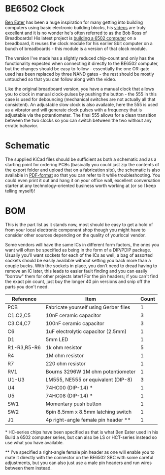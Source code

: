 # BE6502 Clock
[Ben Eater](https://eater.net/) has been a huge inspiration for many getting into building computers using basic electronic building blocks, his [videos](https://www.youtube.com/user/eaterbc) are truly excellent and it is no wonder he's often referred to as the Bob Ross of Breadboards! His latest project is [building a 6502 computer](https://eater.net/6502) on a breadboard, it reuses the clock module for his earlier 8bit computer on a bunch of breadboards - this module is a version of that clock module.

The version I've made has a slightly reduced chip-count and only has the functionality expected when connecting it directly to the BE6502 computer, but the changes should be easy to follow - essentially the one OR-gate used has been replaced by three NAND gates - the rest should be mostly untouched so that you can follow along with the video.

Like the original breadboard version, you have a manual clock that allows you to clock in manual clock-pulses by pushing the button - the 555 in this case is used for debouncing (mechanical switches are not actually all that consistent). An adjustable slow clock is also available, here the 555 is used as a vibrator and will generate clock pulses with a frequency that is adjustable via the potentiometer. The final 555 allows for a clean transition between the two clocks so you can switch between the two without any erratic bahavior.

# Schematic
The supplied KiCad files should be sufficient as both a schematic and as a starting point for ordering PCBs (basically you could just zip the contents of the export folder and upload that on a fabrication site), the schematic is also available in [PDF-format](https://github.com/tebl/BE6502/raw/master/BE6502%20Clock/export/BE6502%20Clock.pdf) so that you can refer to it while troubleshooting. You could even print it out and hang it on your office wall, excellent conversation starter at any technology-oriented business worth working at (or so I keep telling myself)!


# BOM
This is the part list as it stands now, most should be easy to get a hold of from your local electronic component shop though you might have to consider other sources depending on the quality of yourlocal vendor.

Some vendors will have the same ICs in different form factors, the ones you want will often be specified as being in the form of a DIP/PDIP package. Usually you'll want sockets for each of the ICs as well, a bag of assorted sockets should be easily available without setting you back more than a couple bucks. With the sockets in place, you don't need to dread having to remove an IC later, this leads to easier fault finding and you can easily "borrow" them for other projects later! For the pin headers; if you can't find the exact pin count, just buy the longer 40 pin versions and snip off the parts you don't need.

| Reference    | Item                                  | Count |
| ------------ | ------------------------------------- | ----- |
| PCB          | Fabricate yourself using Gerber files |     1 |
| C1.C2,C5     | 10nF ceramic capacitor                |     3 |
| C3.C4,C7     | 100nF ceramic capacitor               |     3 |
| C6           | 1uF electrolytic capacitor (2.5mm)    |     1 |
| D1           | 5mm LED                               |     1 |
| R1-R3,R5-R6  | 1k ohm resistor                       |     5 |
| R4           | 1M ohm resistor                       |     1 |
| R7           | 220 ohm resistor                      |     1 |
| RV1          | Bourns 3296W 1M ohm potentiometer     |     1 |
| U1-U3        | LM555, NE555 or equivalent (DIP-8)    |     3 |
| U4           | 74HC00 (DIP-14) *                     |     1 |
| U5           | 74HC08 (DIP-14) *                     |     1 |
| SW1          | Momentary push button                 |     1 |
| SW2          | 6pin 8.5mm x 8.5mm latching switch    |     1 |
| J1           | 4p right-angle female pin header **   |     1 |

\* HC-series chips have been specified as that is what Ben Eater used in his Build a 6502 computer series, but can also be LS or HCT-series instead so use what you have available.

\** I've specified a right-angle female pin header as one will enable you to mate it directly with the connector on the BE6502 SBC with some careful adjustments, but you can also just use a male pin headers and run wires between them instead.